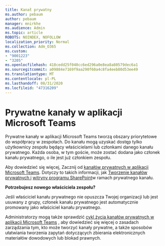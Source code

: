 ```yaml
---
title: Kanał prywatny
ms.author: pebaum
author: pebaum
manager: mnirkhe
ms.audience: Admin
ms.topic: article
ROBOTS: NOINDEX, NOFOLLOW
localization_priority: Normal
ms.collection: Adm_O365
ms.custom:
- "9001223"
- "3205"
ms.openlocfilehash: 418cedd25f040cc6ed296a0e8ea8a80579dec6a1
ms.sourcegitcommit: a09884e7169f9aa290f60a4c8fa4eeb80d53ee49
ms.translationtype: MT
ms.contentlocale: pl-PL
ms.lasthandoff: 08/31/2020
ms.locfileid: "47316209"
---
```

# <a name="private-channels-in-microsoft-teams"></a>Prywatne kanały w aplikacji Microsoft Teams

Prywatne kanały w aplikacji Microsoft Teams tworzą obszary priorytetowe do współpracy w zespołach. Do kanału mogą uzyskać dostęp tylko użytkownicy zespołu będący właścicielami lub członkami danego kanału prywatnego. Każda osoba, w tym goście, może zostać dodana jako członek kanału prywatnego, o ile jest już członkiem zespołu.

Aby dowiedzieć się więcej, Zacznij od [kanałów prywatnych w aplikacji Microsoft Teams](https://docs.microsoft.com/MicrosoftTeams/private-channels). Dotyczy to takich informacji, jak [Tworzenie kanałów prywatnych i](https://docs.microsoft.com/MicrosoftTeams/private-channels#private-channel-creation-and-membership) [witryny programu SharePoint](https://docs.microsoft.com/MicrosoftTeams/private-channels#private-channel-sharepoint-sites)w ramach prywatnego kanału.

**Potrzebujesz nowego właściciela zespołu?**

Jeśli właściciel kanału prywatnego nie opuszcza Twojej organizacji lub jest usuwany z grupy, członek kanału prywatnego jest automatycznie promowany jako właściciel kanału prywatnego.

Administratorzy mogą także sprawdzić [cykl życia kanałów prywatnych w aplikacji Microsoft Teams](https://docs.microsoft.com/MicrosoftTeams/private-channels-life-cycle-management) , aby dowiedzieć się więcej o zasadach zarządzania tym, kto może tworzyć kanały prywatne, a także sposobów ułatwiania tworzenia zapytań dotyczących zbierania elektronicznych materiałów dowodowych lub blokad prawnych.
